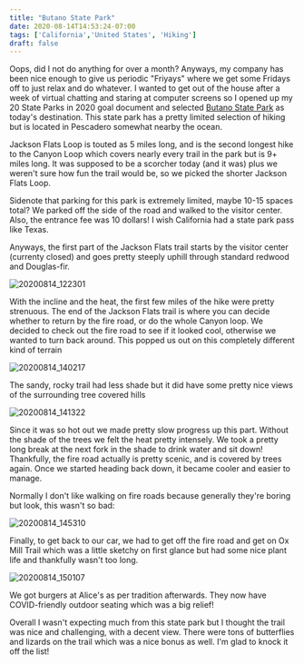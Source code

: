 ```yaml
---
title: "Butano State Park"
date: 2020-08-14T14:53:24-07:00
tags: ['California','United States', 'Hiking']
draft: false
---
```


Oops, did I not do anything for over a month? Anyways, my company has been nice enough to give us periodic "Friyays" where we get some Fridays off to just relax and do whatever. I wanted to get out of the house after a week of virtual chatting and staring at computer screens so I opened up my 20 State Parks in 2020 goal document and selected [Butano State Park](https://www.parks.ca.gov/?page_id=536) as today's destination. This state park has a pretty limited selection of hiking but is located in Pescadero somewhat nearby the ocean.

Jackson Flats Loop is touted as 5 miles long, and is the second longest hike to the Canyon Loop which covers nearly every trail in the park but is 9+ miles long. It was supposed to be a scorcher today (and it was) plus we weren't sure how fun the trail would be, so we picked the shorter Jackson Flats Loop.

Sidenote that parking for this park is extremely limited, maybe 10-15 spaces total? We parked off the side of the road and walked to the visitor center. Also, the entrance fee was 10 dollars! I wish California had a state park pass like Texas. 

Anyways, the first part of the Jackson Flats trail starts by the visitor center (currenty closed) and goes pretty steeply uphill through standard redwood and Douglas-fir. 

![20200814_122301](/images/20200814_122301.jpg)

With the incline and the heat, the first few miles of the hike were pretty strenuous. The end of the Jackson Flats trail is where you can decide whether to return by the fire road, or do the whole Canyon loop. We decided to check out the fire road to see if it looked cool, otherwise we wanted to turn back around. This popped us out on this completely different kind of terrain

![20200814_140217](/images/20200814_140217.jpg)

The sandy, rocky trail had less shade but it did have some pretty nice views of the surrounding tree covered hills

![20200814_141322](/images/20200814_141322.jpg)

Since it was so hot out we made pretty slow progress up this part. Without the shade of the trees we felt the heat pretty intensely. We took a pretty long break at the next fork in the shade to drink water and sit down! Thankfully, the fire road actually is pretty scenic, and is covered by trees again. Once we started heading back down, it became cooler and easier to manage.

Normally I don't like walking on fire roads because generally they're boring but look, this wasn't so bad:

![20200814_145310](/images/20200814_145310.jpg)

Finally, to get back to our car, we had to get off the fire road and get on Ox Mill Trail which was a little sketchy on first glance but had some nice plant life and thankfully wasn't too long.

![20200814_150107](/images/20200814_150107.jpg)

We got burgers at Alice's as per tradition afterwards. They now have COVID-friendly outdoor seating which was a big relief! 

Overall I wasn't expecting much from this state park but I thought the trail was nice and challenging, with a decent view. There were tons of butterflies and lizards on the trail which was a nice bonus as well. I'm glad to knock it off the list!